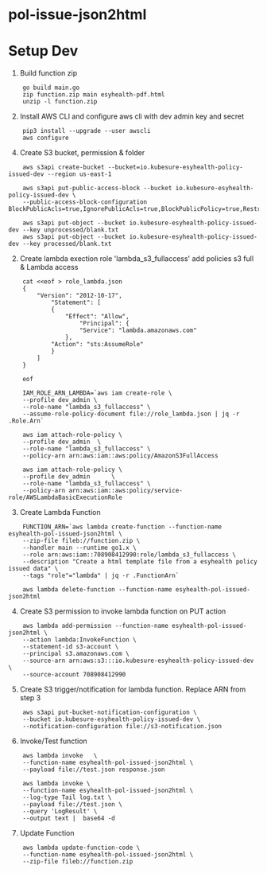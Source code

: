 # pol-issue-json2html

# Setup Dev

1. Build function zip
    
```
    go build main.go
    zip function.zip main esyhealth-pdf.html
    unzip -l function.zip
``` 

2. Install AWS CLI and configure aws cli with dev admin key and secret

```
    pip3 install --upgrade --user awscli
    aws configure 
```

4. Create S3 bucket, permission & folder

```
    aws s3api create-bucket --bucket=io.kubesure-esyhealth-policy-issued-dev --region us-east-1

    aws s3api put-public-access-block --bucket io.kubesure-esyhealth-policy-issued-dev \
    --public-access-block-configuration BlockPublicAcls=true,IgnorePublicAcls=true,BlockPublicPolicy=true,RestrictPublicBuckets=true

    aws s3api put-object --bucket io.kubesure-esyhealth-policy-issued-dev --key unprocessed/blank.txt
    aws s3api put-object --bucket io.kubesure-esyhealth-policy-issued-dev --key processed/blank.txt    
```

2. Create lambda exection role 'lambda_s3_fullaccess' add policies s3 full & Lambda access

```
    cat <<eof > role_lambda.json 
    {
        "Version": "2012-10-17",
            "Statement": [
            {
                "Effect": "Allow",
                    "Principal": {
                    "Service": "lambda.amazonaws.com"
                },
            "Action": "sts:AssumeRole"
            }
        ]
    }

    eof
```    

```
    IAM_ROLE_ARN_LAMBDA=`aws iam create-role \
    --profile dev_admin \
 	--role-name "lambda_s3_fullaccess" \
 	--assume-role-policy-document file://role_lambda.json | jq -r .Role.Arn`
``` 

```
    aws iam attach-role-policy \
    --profile dev_admin  \
 	--role-name "lambda_s3_fullaccess" \
 	--policy-arn arn:aws:iam::aws:policy/AmazonS3FullAccess

    aws iam attach-role-policy \
    --profile dev_admin      \
 	--role-name "lambda_s3_fullaccess" \
 	--policy-arn arn:aws:iam::aws:policy/service-role/AWSLambdaBasicExecutionRole
```

3. Create Lambda Function

```
    FUNCTION_ARN=`aws lambda create-function --function-name esyhealth-pol-issued-json2html \
    --zip-file fileb://function.zip \
    --handler main --runtime go1.x \
    --role arn:aws:iam::708908412990:role/lambda_s3_fullaccess \
    --description "Create a html template file from a esyhealth policy issued data" \
    --tags "role"="lambda" | jq -r .FunctionArn`  

    aws lambda delete-function --function-name esyhealth-pol-issued-json2html
```

4. Create S3 permission to invoke lambda function on PUT action

```
    aws lambda add-permission --function-name esyhealth-pol-issued-json2html \
    --action lambda:InvokeFunction \
    --statement-id s3-account \
    --principal s3.amazonaws.com \
    --source-arn arn:aws:s3:::io.kubesure-esyhealth-policy-issued-dev \
    --source-account 708908412990
```

5. Create S3 trigger/notification for lambda function. Replace ARN from step 3

```
    aws s3api put-bucket-notification-configuration \
    --bucket io.kubesure-esyhealth-policy-issued-dev \
    --notification-configuration file://s3-notification.json    
```

6. Invoke/Test function

```
    aws lambda invoke   \
    --function-name esyhealth-pol-issued-json2html \
    --payload file://test.json response.json

    aws lambda invoke \
    --function-name esyhealth-pol-issued-json2html \
    --log-type Tail log.txt \
    --payload file://test.json \
    --query 'LogResult' \
    --output text |  base64 -d
```

7. Update Function
```
    aws lambda update-function-code \
    --function-name esyhealth-pol-issued-json2html \
    --zip-file fileb://function.zip
```